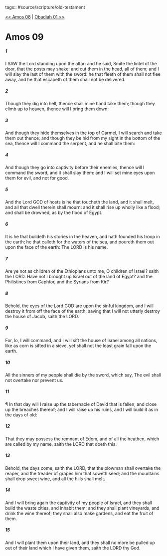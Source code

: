 tags:: #source/scripture/old-testament

[<< Amos 08](source/scripture/old-testament/30_Amos/Amos_08.md) | [Obadiah 01 >>](source/scripture/old-testament/31_Obadiah/Obadiah_01.md)

# Amos 09

##### 1

I SAW the Lord standing upon the altar: and he said, Smite the lintel of the door, that the posts may shake: and cut them in the head, all of them; and I will slay the last of them with the sword: he that fleeth of them shall not flee away, and he that escapeth of them shall not be delivered.

##### 2

Though they dig into hell, thence shall mine hand take them; though they climb up to heaven, thence will I bring them down:

##### 3

And though they hide themselves in the top of Carmel, I will search and take them out thence; and though they be hid from my sight in the bottom of the sea, thence will I command the serpent, and he shall bite them:

##### 4

And though they go into captivity before their enemies, thence will I command the sword, and it shall slay them: and I will set mine eyes upon them for evil, and not for good.

##### 5

And the Lord GOD of hosts is he that toucheth the land, and it shall melt, and all that dwell therein shall mourn: and it shall rise up wholly like a flood; and shall be drowned, as by the flood of Egypt.

##### 6

It is he that buildeth his stories in the heaven, and hath founded his troop in the earth; he that calleth for the waters of the sea, and poureth them out upon the face of the earth: The LORD is his name.

##### 7

Are ye not as children of the Ethiopians unto me, O children of Israel? saith the LORD. Have not I brought up Israel out of the land of Egypt? and the Philistines from Caphtor, and the Syrians from Kir?

##### 8

Behold, the eyes of the Lord GOD are upon the sinful kingdom, and I will destroy it from off the face of the earth; saving that I will not utterly destroy the house of Jacob, saith the LORD.

##### 9

For, lo, I will command, and I will sift the house of Israel among all nations, like as corn is sifted in a sieve, yet shall not the least grain fall upon the earth.

##### 10

All the sinners of my people shall die by the sword, which say, The evil shall not overtake nor prevent us.

##### 11

¶ In that day will I raise up the tabernacle of David that is fallen, and close up the breaches thereof; and I will raise up his ruins, and I will build it as in the days of old:

##### 12

That they may possess the remnant of Edom, and of all the heathen, which are called by my name, saith the LORD that doeth this.

##### 13

Behold, the days come, saith the LORD, that the plowman shall overtake the reaper, and the treader of grapes him that soweth seed; and the mountains shall drop sweet wine, and all the hills shall melt.

##### 14

And I will bring again the captivity of my people of Israel, and they shall build the waste cities, and inhabit them; and they shall plant vineyards, and drink the wine thereof; they shall also make gardens, and eat the fruit of them.

##### 15

And I will plant them upon their land, and they shall no more be pulled up out of their land which I have given them, saith the LORD thy God.
